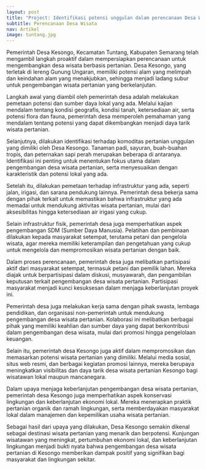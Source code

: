 ```yaml
---
layout: post
title: "Project: Identifikasi potensi unggulan dalam perencanaan Desa Wisata Kesongo"
subtitle: Perencanaan Desa Wisata 
nav: Artikel
image: tuntang.jpg
---
```



Pemerintah Desa Kesongo, Kecamatan Tuntang, Kabupaten Semarang telah mengambil langkah proaktif dalam mempersiapkan perencanaan untuk mengembangkan desa wisata berbasis pertanian. Desa Kesongo, yang terletak di lereng Gunung Ungaran, memiliki potensi alam yang melimpah dan keindahan alam yang menakjubkan, sehingga menjadi ladang subur untuk pengembangan wisata pertanian yang berkelanjutan.

Langkah awal yang diambil oleh pemerintah desa adalah melakukan pemetaan potensi dan sumber daya lokal yang ada. Melalui kajian mendalam tentang kondisi geografis, kondisi tanah, ketersediaan air, serta potensi flora dan fauna, pemerintah desa memperoleh pemahaman yang mendalam tentang potensi yang dapat dikembangkan menjadi daya tarik wisata pertanian.

Selanjutnya, dilakukan identifikasi terhadap komoditas pertanian unggulan yang dimiliki oleh Desa Kesongo. Tanaman padi, sayuran, buah-buahan tropis, dan peternakan sapi perah merupakan beberapa di antaranya. Identifikasi ini penting untuk menentukan fokus utama dalam pengembangan desa wisata pertanian, serta menyesuaikan dengan karakteristik dan potensi lokal yang ada.

Setelah itu, dilakukan pemetaan terhadap infrastruktur yang ada, seperti jalan, irigasi, dan sarana pendukung lainnya. Pemerintah desa bekerja sama dengan pihak terkait untuk memastikan bahwa infrastruktur yang ada memadai untuk mendukung aktivitas wisata pertanian, mulai dari aksesibilitas hingga ketersediaan air irigasi yang cukup.

Selain infrastruktur fisik, pemerintah desa juga memperhatikan aspek pengembangan SDM (Sumber Daya Manusia). Pelatihan dan pembinaan dilakukan kepada masyarakat setempat, terutama petani dan pengelola wisata, agar mereka memiliki keterampilan dan pengetahuan yang cukup untuk mengelola dan mempromosikan wisata pertanian dengan baik.

Dalam proses perencanaan, pemerintah desa juga melibatkan partisipasi aktif dari masyarakat setempat, termasuk petani dan pemilik lahan. Mereka diajak untuk berpartisipasi dalam diskusi, musyawarah, dan pengambilan keputusan terkait pengembangan desa wisata pertanian. Partisipasi masyarakat menjadi kunci kesuksesan dalam menjaga keberlanjutan proyek ini.

Pemerintah desa juga melakukan kerja sama dengan pihak swasta, lembaga pendidikan, dan organisasi non-pemerintah untuk mendukung pengembangan desa wisata pertanian. Kolaborasi ini melibatkan berbagai pihak yang memiliki keahlian dan sumber daya yang dapat berkontribusi dalam pengembangan desa wisata, mulai dari promosi hingga pengelolaan keuangan.

Selain itu, pemerintah desa Kesongo juga aktif dalam mempromosikan dan memasarkan potensi wisata pertanian yang dimiliki. Melalui media sosial, situs web resmi, dan berbagai kegiatan promosi lainnya, mereka berupaya meningkatkan visibilitas dan daya tarik desa wisata pertanian Kesongo bagi wisatawan lokal maupun mancanegara.

Dalam upaya menjaga keberlanjutan pengembangan desa wisata pertanian, pemerintah desa Kesongo juga memperhatikan aspek konservasi lingkungan dan keberlanjutan ekonomi lokal. Mereka menerapkan praktik pertanian organik dan ramah lingkungan, serta memberdayakan masyarakat lokal dalam manajemen dan kepemilikan usaha wisata pertanian.

Sebagai hasil dari upaya yang dilakukan, Desa Kesongo semakin dikenal sebagai destinasi wisata pertanian yang menarik dan berpotensi. Kunjungan wisatawan yang meningkat, pertumbuhan ekonomi lokal, dan keberlanjutan lingkungan menjadi bukti nyata bahwa pengembangan desa wisata pertanian di Kesongo memberikan dampak positif yang signifikan bagi masyarakat dan lingkungan sekitar.